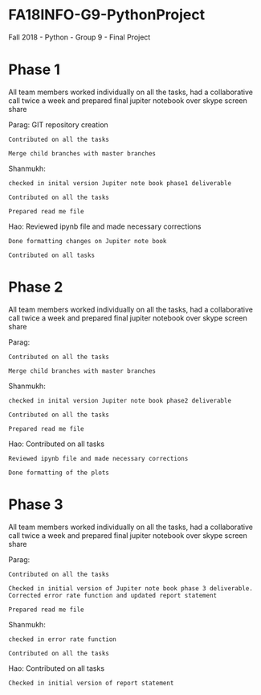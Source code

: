 # FA18INFO-G9-PythonProject
Fall 2018 - Python  - Group 9 - Final Project

# Phase 1

All team members worked individually on all the tasks, had a collaborative call twice a week and prepared final jupiter notebook over skype screen share

Parag: 
	GIT repository creation
	
	Contributed on all the tasks

	Merge child branches with master branches

Shanmukh: 

	checked in inital version Jupiter note book phase1 deliverable

	Contributed on all the tasks
	
	Prepared read me file


Hao:
	Reviewed ipynb file and made necessary corrections

	Done formatting changes on Jupiter note book
	
	Contributed on all tasks


# Phase 2

All team members worked individually on all the tasks, had a collaborative call twice a week and prepared final jupiter notebook over skype screen share

Parag: 
		
	Contributed on all the tasks

	Merge child branches with master branches

Shanmukh: 

	checked in inital version Jupiter note book phase2 deliverable

	Contributed on all the tasks
	
	Prepared read me file


Hao:
	Contributed on all tasks
	
	Reviewed ipynb file and made necessary corrections

	Done formatting of the plots
	

# Phase 3

All team members worked individually on all the tasks, had a collaborative call twice a week and prepared final jupiter notebook over skype screen share

Parag: 
		
	Contributed on all the tasks

	Checked in initial version of Jupiter note book phase 3 deliverable.
	Corrected error rate function and updated report statement
	
	Prepared read me file

Shanmukh: 

	checked in error rate function

	Contributed on all the tasks
	
Hao:
	Contributed on all tasks
	
	Checked in initial version of report statement